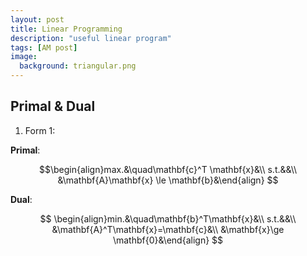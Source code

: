 ```yaml
---
layout: post
title: Linear Programming
description: "useful linear program"
tags: [AM post]
image:
  background: triangular.png
---
```


## Primal & Dual

1. Form 1:

**Primal**:

$$\begin{align}max.&\quad\mathbf{c}^T \mathbf{x}&\\
s.t.&&\\
&\mathbf{A}\mathbf{x} \le \mathbf{b}&\end{align}
$$

**Dual**:

$$
\begin{align}min.&\quad\mathbf{b}^T\mathbf{x}&\\
s.t.&&\\
&\mathbf{A}^T\mathbf{x}=\mathbf{c}&\\
&\mathbf{x}\ge \mathbf{0}&\end{align}
$$





  


